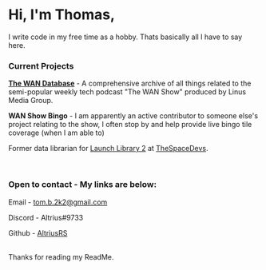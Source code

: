 # Hi, I'm Thomas,

I write code in my free time as a hobby. Thats basically all I have to say here.

### Current Projects
[**The WAN Database**](https://github.com/TheWANDatabase/) - A comprehensive archive of all things related to the semi-popular weekly tech podcast "The WAN Show" produced by Linus Media Group.

**WAN Show Bingo** - I am apparently an active contributor to someone else's project relating to the show, I often stop by and help provide live bingo tile coverage (when I am able to)

Former data librarian for [Launch Library 2](https://thespacedevs.com/llapi) at [TheSpaceDevs](https://github.com/TheSpaceDevs).

<br>

### Open to contact - My links are below:

Email - [tom.b.2k2@gmail.com](mailto:tom.b.2k2@gmail.com?subject=Hi%20Thomas%2C%20I%20want%20to%20contact%20you%20regarding%3A)

Discord - Altrius#9733

Github - [AltriusRS](https://github.com/AltriusRS)

<br>
Thanks for reading my ReadMe.
